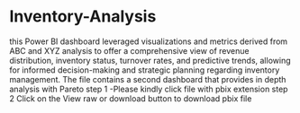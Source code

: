 # Inventory-Analysis
this Power BI dashboard leveraged visualizations and metrics derived from ABC and XYZ analysis to offer a comprehensive view of revenue distribution, inventory status, turnover rates, and predictive trends, allowing for informed decision-making and strategic planning regarding inventory management.
The file contains a second dashboard that provides in depth analysis with Pareto
step 1 -Please kindly click file with pbix extension
step 2 Click  on the View raw or download button to download pbix file
